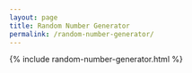 ```yaml
---
layout: page
title: Random Number Generator
permalink: /random-number-generator/
---
```


{% include random-number-generator.html %}
